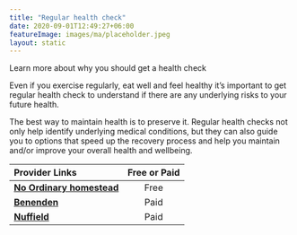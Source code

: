 ```yaml
---
title: "Regular health check"
date: 2020-09-01T12:49:27+06:00
featureImage: images/ma/placeholder.jpeg
layout: static
---
```


Learn more about why you should get a health check

Even if you exercise regularly, eat well and feel healthy it’s important to get regular health check to understand if there are any underlying risks to your future health.

The best way to maintain health is to preserve it. Regular health checks not only help identify underlying medical conditions, but they can also guide you to options that speed up the recovery process and help you maintain and/or improve your overall health and wellbeing.

| Provider Links      | Free or Paid  |  
| :-----------          | :--------------:      |  
| [**No Ordinary homestead**](https://www.noordinaryhomestead.com/importance-of-checking-your-health/) | Free | 
| [**Benenden**](https://www.benenden.co.uk/health/health-assessments/) | Paid | 
| [**Nuffield**](https://www.nuffieldhealth.com/health-assessments) | Paid | 
  

<br/><br/>






